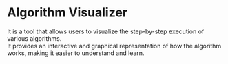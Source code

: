# Algorithm Visualizer
It is a tool that allows users to visualize the step-by-step execution of various algorithms. <br>
It provides an interactive and graphical representation of how the algorithm works, making it easier to understand and learn.

<!-- https://github.com/KKshitiz/Algorithm-Visualizer -->
